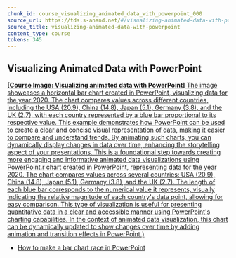 ```yaml
---
chunk_id: course_visualizing_animated_data_with_powerpoint_000
source_url: https://tds.s-anand.net/#/visualizing-animated-data-with-powerpoint
source_title: visualizing-animated-data-with-powerpoint
content_type: course
tokens: 345
---
```


## Visualizing Animated Data with PowerPoint

[**[Course Image: Visualizing animated data with PowerPoint]** The image showcases a horizontal bar chart created in PowerPoint, visualizing data for the year 2020. The chart compares values across different countries, including the USA (20.9), China (14.8), Japan (5.1), Germany (3.8), and the UK (2.7), with each country represented by a blue bar proportional to its respective value. This example demonstrates how PowerPoint can be used to create a clear and concise visual representation of data, making it easier to compare and understand trends. By animating such charts, you can dynamically display changes in data over time, enhancing the storytelling aspect of your presentations. This is a foundational step towards creating more engaging and informative animated data visualizations using PowerPoint.r chart created in PowerPoint, representing data for the year 2020. The chart compares values across several countries: USA (20.9), China (14.8), Japan (5.1), Germany (3.8), and the UK (2.7). The length of each blue bar corresponds to the numerical value it represents, visually indicating the relative magnitude of each country's data point, allowing for easy comparison. This type of visualization is useful for presenting quantitative data in a clear and accessible manner using PowerPoint's charting capabilities. In the context of animated data visualization, this chart can be dynamically updated to show changes over time by adding animation and transition effects in PowerPoint.)](https://youtu.be/umHlPDFVWr0)

- [How to make a bar chart race in PowerPoint](https://blog.gramener.com/bar-chart-race-in-powerpoint/)
